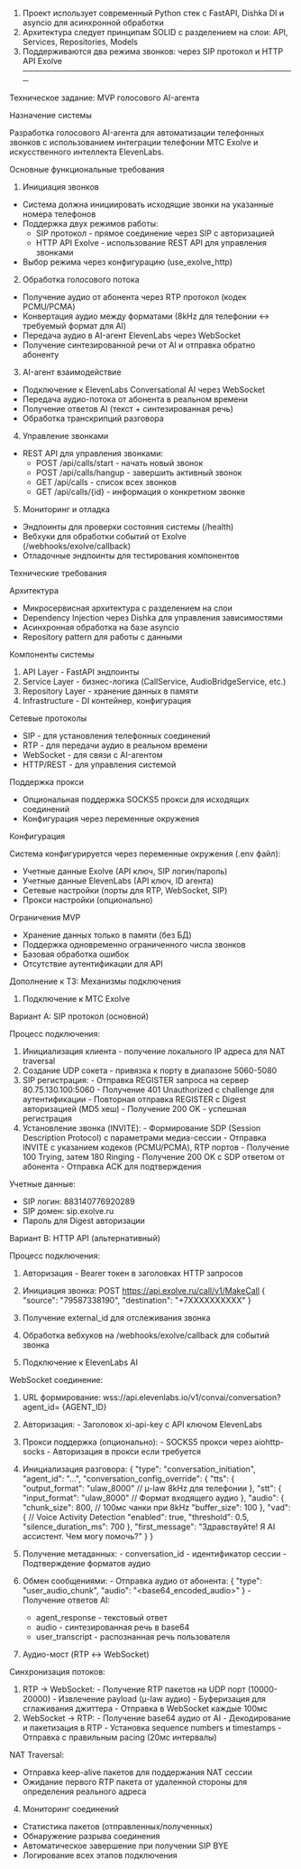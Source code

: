  1. Проект использует современный Python стек с FastAPI,
  Dishka DI и asyncio для асинхронной обработки
  2. Архитектура следует принципам SOLID с разделением на
  слои: API, Services, Repositories, Models
  3. Поддерживаются два режима звонков: через SIP протокол
   и HTTP API Exolve
  ─────────────────────────────────────────────────

  Техническое задание: MVP голосового AI-агента

  Назначение системы

  Разработка голосового AI-агента для автоматизации
  телефонных звонков с использованием интеграции телефонии
   МТС Exolve и искусственного интеллекта ElevenLabs.

  Основные функциональные требования

  1. Инициация звонков

  - Система должна инициировать исходящие звонки на
  указанные номера телефонов
  - Поддержка двух режимов работы:
    - SIP протокол - прямое соединение через SIP с
  авторизацией
    - HTTP API Exolve - использование REST API для
  управления звонками
  - Выбор режима через конфигурацию (use_exolve_http)

  2. Обработка голосового потока

  - Получение аудио от абонента через RTP протокол (кодек
  PCMU/PCMA)
  - Конвертация аудио между форматами (8kHz для телефонии
  ↔ требуемый формат для AI)
  - Передача аудио в AI-агент ElevenLabs через WebSocket
  - Получение синтезированной речи от AI и отправка
  обратно абоненту

  3. AI-агент взаимодействие

  - Подключение к ElevenLabs Conversational AI через
  WebSocket
  - Передача аудио-потока от абонента в реальном времени
  - Получение ответов AI (текст + синтезированная речь)
  - Обработка транскрипций разговора

  4. Управление звонками

  - REST API для управления звонками:
    - POST /api/calls/start - начать новый звонок
    - POST /api/calls/hangup - завершить активный звонок
    - GET /api/calls - список всех звонков
    - GET /api/calls/{id} - информация о конкретном звонке

  5. Мониторинг и отладка

  - Эндпоинты для проверки состояния системы (/health)
  - Вебхуки для обработки событий от Exolve
  (/webhooks/exolve/callback)
  - Отладочные эндпоинты для тестирования компонентов

  Технические требования

  Архитектура

  - Микросервисная архитектура с разделением на слои
  - Dependency Injection через Dishka для управления
  зависимостями
  - Асинхронная обработка на базе asyncio
  - Repository pattern для работы с данными

  Компоненты системы

  1. API Layer - FastAPI эндпоинты
  2. Service Layer - бизнес-логика (CallService,
  AudioBridgeService, etc.)
  3. Repository Layer - хранение данных в памяти
  4. Infrastructure - DI контейнер, конфигурация

  Сетевые протоколы

  - SIP - для установления телефонных соединений
  - RTP - для передачи аудио в реальном времени
  - WebSocket - для связи с AI-агентом
  - HTTP/REST - для управления системой

  Поддержка прокси

  - Опциональная поддержка SOCKS5 прокси для исходящих
  соединений
  - Конфигурация через переменные окружения

  Конфигурация

  Система конфигурируется через переменные окружения (.env
   файл):
  - Учетные данные Exolve (API ключ, SIP логин/пароль)
  - Учетные данные ElevenLabs (API ключ, ID агента)
  - Сетевые настройки (порты для RTP, WebSocket, SIP)
  - Прокси настройки (опционально)

  Ограничения MVP

  - Хранение данных только в памяти (без БД)
  - Поддержка одновременно ограниченного числа звонков
  - Базовая обработка ошибок
  - Отсутствие аутентификации для API

  Дополнение к ТЗ: Механизмы подключения

  1. Подключение к МТС Exolve

  Вариант A: SIP протокол (основной)

  Процесс подключения:
  1. Инициализация клиента - получение локального IP
  адреса для NAT traversal
  2. Создание UDP сокета - привязка к порту в диапазоне
  5060-5080
  3. SIP регистрация:
    - Отправка REGISTER запроса на сервер
  80.75.130.100:5060
    - Получение 401 Unauthorized с challenge для
  аутентификации
    - Повторная отправка REGISTER с Digest авторизацией
  (MD5 хеш)
    - Получение 200 OK - успешная регистрация
  4. Установление звонка (INVITE):
    - Формирование SDP (Session Description Protocol) с
  параметрами медиа-сессии
    - Отправка INVITE с указанием кодеков (PCMU/PCMA), RTP
   портов
    - Получение 100 Trying, затем 180 Ringing
    - Получение 200 OK с SDP ответом от абонента
    - Отправка ACK для подтверждения

  Учетные данные:
  - SIP логин: 883140776920289
  - SIP домен: sip.exolve.ru
  - Пароль для Digest авторизации

  Вариант B: HTTP API (альтернативный)

  Процесс подключения:
  1. Авторизация - Bearer токен в заголовках HTTP запросов
  2. Инициация звонка:
  POST https://api.exolve.ru/call/v1/MakeCall
  {
    "source": "79587338190",
    "destination": "+7XXXXXXXXXX"
  }
  3. Получение external_id для отслеживания звонка
  4. Обработка вебхуков на /webhooks/exolve/callback для
  событий звонка

  2. Подключение к ElevenLabs AI

  WebSocket соединение:

  1. URL формирование:
  wss://api.elevenlabs.io/v1/convai/conversation?agent_id=
  {AGENT_ID}
  2. Авторизация:
    - Заголовок xi-api-key с API ключом ElevenLabs
  3. Прокси поддержка (опционально):
    - SOCKS5 прокси через aiohttp-socks
    - Авторизация в прокси если требуется
  4. Инициализация разговора:
  {
    "type": "conversation_initiation",
    "agent_id": "...",
    "conversation_config_override": {
      "tts": {
        "output_format": "ulaw_8000"  // μ-law 8kHz для 
  телефонии
      },
      "stt": {
        "input_format": "ulaw_8000"   // Формат входящего 
  аудио
      },
      "audio": {
        "chunk_size": 800,             // 100мс чанки при 
  8kHz
        "buffer_size": 100
      },
      "vad": {                        // Voice Activity 
  Detection
        "enabled": true,
        "threshold": 0.5,
        "silence_duration_ms": 700
      },
      "first_message": "Здравствуйте! Я AI ассистент. Чем 
  могу помочь?"
    }
  }
  5. Получение метаданных:
    - conversation_id - идентификатор сессии
    - Подтверждение форматов аудио
  6. Обмен сообщениями:
    - Отправка аудио от абонента:
    {
    "type": "user_audio_chunk",
    "audio": "<base64_encoded_audio>"
  }
    - Получение ответов AI:
        - agent_response - текстовый ответ
      - audio - синтезированная речь в base64
      - user_transcript - распознанная речь пользователя

  3. Аудио-мост (RTP ↔ WebSocket)

  Синхронизация потоков:
  1. RTP → WebSocket:
    - Получение RTP пакетов на UDP порт (10000-20000)
    - Извлечение payload (μ-law аудио)
    - Буферизация для сглаживания джиттера
    - Отправка в WebSocket каждые 100мс
  2. WebSocket → RTP:
    - Получение base64 аудио от AI
    - Декодирование и пакетизация в RTP
    - Установка sequence numbers и timestamps
    - Отправка с правильным pacing (20мс интервалы)

  NAT Traversal:
  - Отправка keep-alive пакетов для поддержания NAT сессии
  - Ожидание первого RTP пакета от удаленной стороны для
  определения реального адреса

  4. Мониторинг соединений

  - Статистика пакетов (отправленных/полученных)
  - Обнаружение разрыва соединения
  - Автоматическое завершение при получении SIP BYE
  - Логирование всех этапов подключения